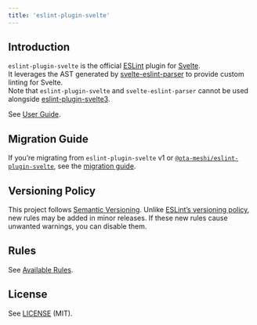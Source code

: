 ```yaml
---
title: 'eslint-plugin-svelte'
---
```


## Introduction

`eslint-plugin-svelte` is the official [ESLint](https://eslint.org/) plugin for [Svelte](https://svelte.dev/).  
It leverages the AST generated by [svelte-eslint-parser](https://github.com/sveltejs/svelte-eslint-parser) to provide custom linting for Svelte.  
Note that `eslint-plugin-svelte` and `svelte-eslint-parser` cannot be used alongside [eslint-plugin-svelte3](https://github.com/sveltejs/eslint-plugin-svelte3).

See [User Guide](./user-guide.md).

## Migration Guide

If you’re migrating from `eslint-plugin-svelte` v1 or [`@ota-meshi/eslint-plugin-svelte`](https://www.npmjs.com/package/@ota-meshi/eslint-plugin-svelte), see the [migration guide](./migration.md).

## Versioning Policy

This project follows [Semantic Versioning](https://semver.org/). Unlike [ESLint’s versioning policy](https://github.com/eslint/eslint#semantic-versioning-policy), new rules may be added in minor releases. If these new rules cause unwanted warnings, you can disable them.

<!--DOCS_IGNORE_END-->

## Rules

<!-- prettier-ignore-start -->
See [Available Rules](./rules.md).
<!-- prettier-ignore-end -->

## License

See [LICENSE](https://github.com/sveltejs/eslint-plugin-svelte/blob/main/LICENSE) (MIT).
